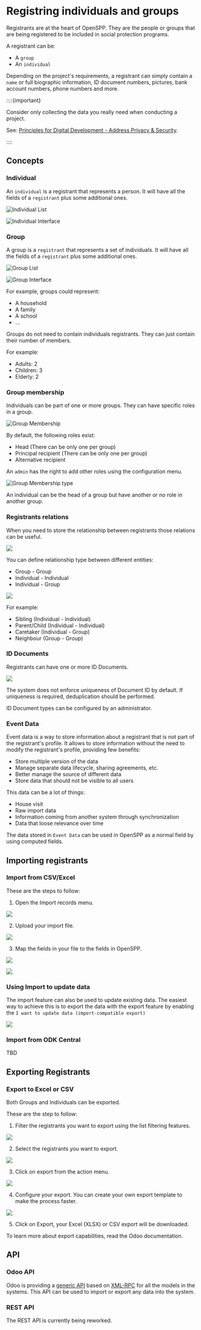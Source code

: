 # Registring individuals and groups

Registrants are at the heart of OpenSPP. They are the people or groups that are being registered to be
included in social protection programs.

A registrant can be:

- A `group`
- An `individual`

Depending on the project's requirements, a registrant can simply contain a `name` or full biographic
information, ID document numbers, pictures, bank account numbers, phone numbers and more.

::::{important}

Consider only collecting the data you really need when conducting a project.

See:
[Principles for Digital Development - Address Privacy & Security](https://digitalprinciples.org/principle/address-privacy-security/).

::::

## Concepts

### Individual

An `individual` is a registrant that represents a person. It will have all the fields of a `registrant` plus
some additional ones.

![Individual List](images/registrants/individual_list.png)

![Individual Interface](images/registrants/indivividual_ui.png)

### Group

A group is a `registrant` that represents a set of individuals. It will have all the fields of a `registrant`
plus some additional ones.

![Group List](images/registrants/group_list.png)

![Group Interface](images/registrants/group_ui.png)

For example, groups could represent:

- A household
- A family
- A school
- ...

Groups do not need to contain individuals registrants. They can just contain their number of members.

For example:

- Adults: 2
- Children: 3
- Elderly: 2

### Group membership

Individuals can be part of one or more groups. They can have specific roles in a group.

![Group Membership](images/registrants/group_membership.png)

By default, the following roles exist:

- Head (There can be only one per group)
- Principal recipient (There can be only one per group)
- Alternative recipient

An `admin` has the right to add other roles using the configuration menu.

![Group Membership type](images/registrants/group_membership_type.png)

An individual can be the head of a group but have another or no role in another group.

### Registrants relations

When you need to store the relationship between registrants those relations can be useful.

![](images/registrants/registrant_relations.png)

You can define relationship type between different entities:

- Group - Group
- Individual - Individual
- Individual - Group

![](images/registrants/registrant_relation_config.png)

For example:

- Sibling (Individual - Individual)
- Parent/Child (Individual - Individual)
- Caretaker (Individual - Group)
- Neighbour (Group - Group)

### ID Documents

Registrants can have one or more ID Documents.

![](images/registrants/registrant_ids.png)

The system does not enforce uniqueness of Document ID by default. If uniqueness is required, deduplication
should be performed.

ID Document types can be configured by an administrator.

### Event Data

Event data is a way to store information about a registrant that is not part of the registrant's profile. It
allows to store information without the need to modify the registrant's profile, providing few benefits:

- Store multiple version of the data
- Manage separate data lifecycle, sharing agreements, etc.
- Better manage the source of different data
- Store data that should not be visible to all users

This data can be a lot of things:

- House visit
- Raw import data
- Information coming from another system through synchronization
- Data that loose relevance over time

The data stored in `Event Data` can be used in OpenSPP as a normal field by using computed fields.

## Importing registrants

### Import from CSV/Excel

These are the steps to follow:

1. Open the Import records menu.

![](images/registrants/import_2.png)

2. Upload your import file.

![](images/registrants/import_3.png)

3. Map the fields in your file to the fields in OpenSPP.

![](images/registrants/import_mapping.png)

![](images/registrants/import_4.png)

### Using Import to update data

The import feature can also be used to update existing data. The easiest way to achieve this is to export the
data with the export feature by enabling the `I want to update data (import-compatible export)`

![](images/registrants/export_to_import.png)

### Import from ODK Central

TBD

## Exporting Registrants

### Export to Excel or CSV

Both Groups and Individuals can be exported.

These are the step to follow:

1. Filter the registrants you want to export using the list filtering features.

![](images/registrants/export_2.png)

2. Select the registrants you want to export.

![](images/registrants/export_1.png)

3. Click on export from the action menu.

![](images/registrants/export_3.png)

4. Configure your export. You can create your own export template to make the process faster.

![](images/registrants/export_configure.png)

5. Click on Export, your Excel (XLSX) or CSV export will be downloaded.

To learn more about export capabilities, read the Odoo documentation.

## API

### Odoo API

Odoo is providing a [generic API](https://www.odoo.com/documentation/15.0/developer/api/external_api.html)
based on [XML-RPC](https://en.wikipedia.org/wiki/XML-RPC) for all the models in the systems. This API can be
used to import or export any data into the system.

### REST API

The REST API is currently being reworked.
